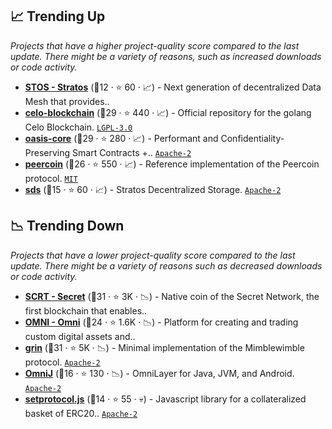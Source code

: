 ## 📈 Trending Up

_Projects that have a higher project-quality score compared to the last update. There might be a variety of reasons, such as increased downloads or code activity._

- <b><a href="https://github.com/stratosnet">STOS - Stratos</a></b> (🥉12 ·  ⭐ 60 · 📈) - Next generation of decentralized Data Mesh that provides.. <code><img src="https://git.io/J9cO9" style="display:inline;" width="13" height="13"></code>
- <b><a href="https://github.com/celo-org/celo-blockchain">celo-blockchain</a></b> (🥇29 ·  ⭐ 440 · 📈) - Official repository for the golang Celo Blockchain. <code><a href="http://bit.ly/37RvQcA">LGPL-3.0</a></code>
- <b><a href="https://github.com/oasisprotocol/oasis-core">oasis-core</a></b> (🥇29 ·  ⭐ 280 · 📈) - Performant and Confidentiality-Preserving Smart Contracts +.. <code><a href="http://bit.ly/3nYMfla">Apache-2</a></code>
- <b><a href="https://github.com/peercoin/peercoin">peercoin</a></b> (🥇26 ·  ⭐ 550 · 📈) - Reference implementation of the Peercoin protocol. <code><a href="http://bit.ly/34MBwT8">MIT</a></code>
- <b><a href="https://github.com/stratosnet/sds">sds</a></b> (🥉15 ·  ⭐ 60 · 📈) - Stratos Decentralized Storage. <code><a href="http://bit.ly/3nYMfla">Apache-2</a></code>

## 📉 Trending Down

_Projects that have a lower project-quality score compared to the last update. There might be a variety of reasons such as decreased downloads or code activity._

- <b><a href="https://github.com/scrtlabs">SCRT - Secret</a></b> (🥇31 ·  ⭐ 3K · 📉) - Native coin of the Secret Network, the first blockchain that enables..
- <b><a href="https://github.com/OmniLayer">OMNI - Omni</a></b> (🥉24 ·  ⭐ 1.6K · 📉) - Platform for creating and trading custom digital assets and..
- <b><a href="https://github.com/mimblewimble/grin">grin</a></b> (🥇31 ·  ⭐ 5K · 📉) - Minimal implementation of the Mimblewimble protocol. <code><a href="http://bit.ly/3nYMfla">Apache-2</a></code>
- <b><a href="https://github.com/OmniLayer/OmniJ">OmniJ</a></b> (🥈16 ·  ⭐ 130 · 📉) - OmniLayer for Java, JVM, and Android. <code><a href="http://bit.ly/3nYMfla">Apache-2</a></code>
- <b><a href="https://github.com/SetProtocol/setprotocol.js">setprotocol.js</a></b> (🥉14 ·  ⭐ 55 · 💀) - Javascript library for a collateralized basket of ERC20.. <code><a href="http://bit.ly/3nYMfla">Apache-2</a></code>

